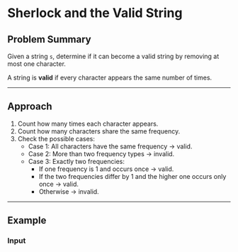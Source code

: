 # Sherlock and the Valid String

## Problem Summary
Given a string `s`, determine if it can become a valid string by removing at most one character.

A string is **valid** if every character appears the same number of times.

---

## Approach

1. Count how many times each character appears.
2. Count how many characters share the same frequency.
3. Check the possible cases:
   - Case 1: All characters have the same frequency → valid.
   - Case 2: More than two frequency types → invalid.
   - Case 3: Exactly two frequencies:
     - If one frequency is 1 and occurs once → valid.
     - If the two frequencies differ by 1 and the higher one occurs only once → valid.
     - Otherwise → invalid.

---

## Example

### Input
